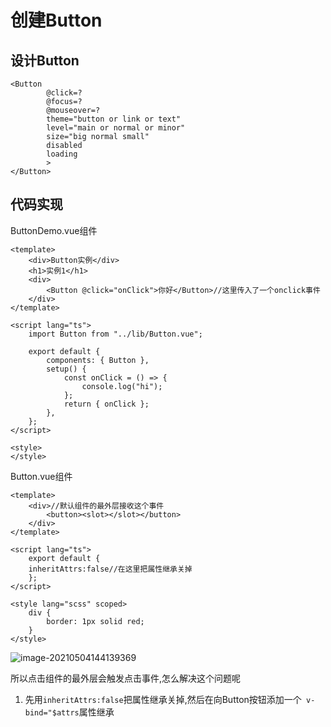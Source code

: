 # 创建Button

## 设计Button

```vue
<Button
        @click=?
        @focus=?
        @mouseover=?
        theme="button or link or text"
        level="main or normal or minor"
        size="big normal small"
        disabled
        loading
        >
</Button>
```

## 代码实现

ButtonDemo.vue组件

```vue
<template>
	<div>Button实例</div>
	<h1>实例1</h1>
	<div>
		<Button @click="onClick">你好</Button>//这里传入了一个onclick事件
	</div>
</template>

<script lang="ts">
	import Button from "../lib/Button.vue";

	export default {
		components: { Button },
		setup() {
			const onClick = () => {
				console.log("hi");
			};
			return { onClick };
		},
	};
</script>

<style>
</style>
```

Button.vue组件

```vue
<template>
	<div>//默认组件的最外层接收这个事件
		<button><slot></slot></button>
	</div>
</template>

<script lang="ts">
	export default {
	inheritAttrs:false//在这里把属性继承关掉
	};
</script>

<style lang="scss" scoped>
	div {
		border: 1px solid red;
	}
</style>
```

![image-20210504144139369](C:\Users\Administrator\AppData\Roaming\Typora\typora-user-images\image-20210504144139369.png)

所以点击组件的最外层会触发点击事件,怎么解决这个问题呢

1. 先用`inheritAttrs:false`把属性继承关掉,然后在向Button按钮添加一个` v-bind="$attrs`属性继承

